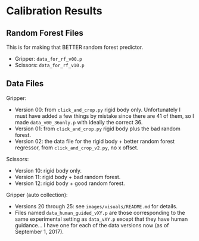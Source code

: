 # Calibration Results

## Random Forest Files

This is for making that BETTER random forest predictor.

- Gripper: `data_for_rf_v00.p`
- Scissors: `data_for_rf_v10.p`

## Data Files

Gripper:

- Version 00: from `click_and_crop.py` rigid body only. Unfortunately I must have added a few things by mistake since there are 41 of them, so I made `data_v00_36only.p` with ideally the correct 36.
- Version 01: from `click_and_crop.py` rigid body plus the bad random forest.
- Version 02: the data file for the rigid body + better random forest regressor, from `click_and_crop_v2.py`, no x offset.

Scissors:

- Version 10: rigid body only.
- Version 11: rigid body + bad random forest.
- Version 12: rigid body + good random forest.


Gripper (auto collection):

- Versions 20 through 25: see `images/visuals/README.md` for details.
- Files named `data_human_guided_vXY.p` are those corresponding to the same experimental setting as `data_vXY.p` except that they have human guidance... I have one for each of the data versions now (as of September 1, 2017).
